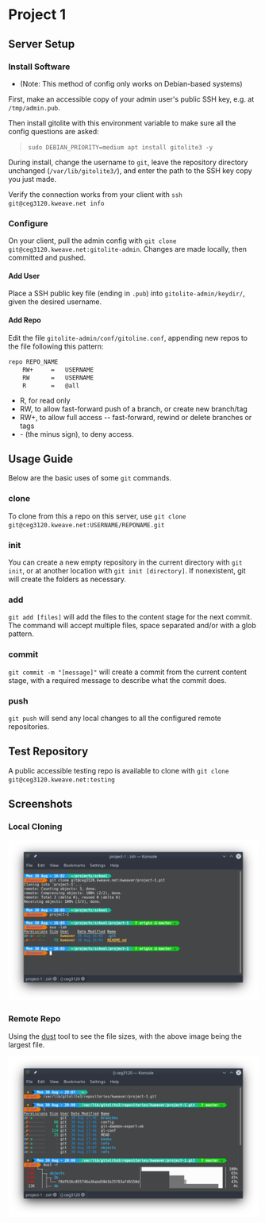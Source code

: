 # Project 1

## Server Setup

### Install Software

- (Note: This method of config only works on Debian-based systems)

First, make an accessible copy of your admin user's public SSH key, e.g. at `/tmp/admin.pub`.

Then install gitolite with this environment variable to make sure all the config questions are asked:

> `sudo DEBIAN_PRIORITY=medium apt install gitolite3 -y`

During install, change the username to `git`, leave the repository directory unchanged (`/var/lib/gitolite3/`), and enter the path to the SSH key copy you just made.

Verify the connection works from your client with `ssh git@ceg3120.kweave.net info`

### Configure

On your client, pull the admin config with `git clone git@ceg3120.kweave.net:gitolite-admin`. Changes are made locally, then committed and pushed.

#### Add User

Place a SSH public key file (ending in `.pub`) into `gitolite-admin/keydir/`, given the desired username.

#### Add Repo

Edit the file `gitolite-admin/conf/gitoline.conf`, appending new repos to the file following this pattern:

```
repo REPO_NAME
	RW+		=	USERNAME
	RW		=	USERNAME
	R		=	@all
```

* R, for read only
* RW, to allow fast-forward push of a branch, or create new branch/tag
* RW+, to allow full access -- fast-forward, rewind or delete branches or tags
* \- (the minus sign), to deny access.

## Usage Guide

Below are the basic uses of some `git` commands.

### clone

To clone from this a repo on this server, use `git clone git@ceg3120.kweave.net:USERNAME/REPONAME.git`

### init

You can create a new empty repository in the current directory with `git init`, or at another location with `git init [directory]`. If nonexistent, git will create the folders as necessary.

### add

`git add [files]` will add the files to the content stage for the next commit. The command will accept multiple files, space separated and/or with a glob pattern.

### commit

`git commit -m "[message]"` will create a commit from the current content stage, with a required message to describe what the commit does.

### push

`git push` will send any local changes to all the configured remote repositories.

## Test Repository

A public accessible testing repo is available to clone with `git clone git@ceg3120.kweave.net:testing`

## Screenshots

### Local Cloning

![Local Cloning](img/Clone_Repo.png)

### Remote Repo

Using the [dust](https://github.com/bootandy/dust) tool to see the file sizes, with the above image being the largest file.

![Remote Repo](img/Remote_Repo.png)
